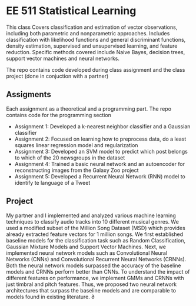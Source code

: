 # EE 511 Statistical Learning

This class Covers classification and estimation of vector observations, including both parametric and nonparametric approaches. Includes classification with likelihood functions and general discriminant functions, density estimation, supervised and unsupervised learning, and feature reduction. Specific methods covered include Naive Bayes, decision trees, support vector machines and neural networks.

The repo contains code developed during class assignment and the class project (done in conjuction with a partner)

## Assigments

Each assignment as a theoretical and a programming part. The repo contains code for the programming section

- Assignment 1: Developed a k-nearest neighbor classifier and a Gaussian classifier 
- Assignment 2: Focused on learning how to preprocess data, do a least squares linear regression model and regularization
- Assignment 3: Developed an SVM model to predict which post belongs to which of the 20 newsgroups in the dataset
- Assignment 4: Trained a basic neural network and an autoencoder for reconstructing images from the Galaxy Zoo project
- Assignment 5: Developed a Recurrent Neural Network (RNN) model to identify te language of a Tweet 

## Project 

My partner and I implemented and analyzed various machine learning techniques to classify audio tracks into 10 different musical genres. We used a modified subset of the Million Song Dataset (MSD) which provides already extracted feature vectors for 1 million songs. We first established baseline models for the classification task such as Random Classification, Gaussian Mixture Models and Support Vector Machines. Next, we implemented neural network models such as Convolutional Neural Networks (CNNs)
and Convolutional Recurrent Neural Networks (CRNNs). Both the neural network models surpassed the accuracy of the baseline models and CRNNs perform
better than CNNs. To understand the impact of different features on performance, we implement GMMs and CRNNs with just timbral and pitch features. Thus, we
proposed two neural network architectures that surpass the baseline models and are comparable to models found in existing literature. ∂